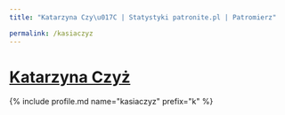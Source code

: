 ```yaml
---
title: "Katarzyna Czy\u017C | Statystyki patronite.pl | Patromierz"

permalink: /kasiaczyz
---
```


# [Katarzyna Czyż](https://patronite.pl/kasiaczyz)

{% include profile.md name="kasiaczyz" prefix="k" %}
